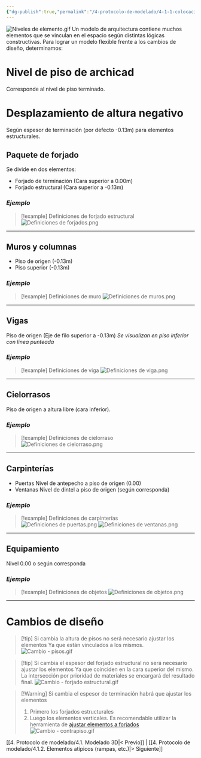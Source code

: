 ```yaml
---
{"dg-publish":true,"permalink":"/4-protocolo-de-modelado/4-1-1-colocacion-de-elementos-3-d/","created":"2025-01-11T12:41:08.512-03:00","updated":"2025-01-29T19:14:47.300-03:00"}
---
```


![Niveles de elemento.gif](/img/user/1000.%20Assets/1000.%20Animaciones/Niveles%20de%20elemento.gif)
Un modelo de arquitectura contiene muchos elementos que se vinculan en el espacio según distintas lógicas constructivas. Para lograr un modelo flexible frente a los cambios de diseño, determinamos:

# Nivel de piso de archicad
Corresponde al nivel de piso terminado.
  
# Desplazamiento de altura negativo
Según espesor de terminación (por defecto -0.13m) para elementos estructurales.

## Paquete de forjado
Se divide en dos elementos:
- Forjado de terminación (Cara superior a 0.00m)
- Forjado estructural (Cara superior a -0.13m)

### *Ejemplo*

> [!example] Definiciones de forjado estructural
> ![Definiciones de forjados.png](/img/user/1000.%20Assets/1000.%20Im%C3%A1genes/Definiciones%20de%20forjados.png)

---
## Muros y columnas
- Piso de origen (-0.13m)
- Piso superior (-0.13m)
### *Ejemplo*

> [!example] Definiciones de muro
> ![Definiciones de muros.png](/img/user/1000.%20Assets/1000.%20Im%C3%A1genes/Definiciones%20de%20muros.png)

---
## Vigas
Piso de origen (Eje de filo superior a -0.13m)
*Se visualizan en piso inferior con línea punteada*
### *Ejemplo*

  > [!example] Definiciones de viga
  > ![Definiciones de viga.png](/img/user/1000.%20Assets/1000.%20Im%C3%A1genes/Definiciones%20de%20viga.png)

---
## Cielorrasos
  Piso de origen a altura libre (cara inferior).
### *Ejemplo*

> [!example] Definiciones de cielorraso
> ![Definiciones de cielorraso.png](/img/user/1000.%20Assets/1000.%20Im%C3%A1genes/Definiciones%20de%20cielorraso.png)

---
## Carpinterías
- Puertas
  Nivel de antepecho a piso de origen (0.00)
- Ventanas
  Nivel de dintel a piso de origen (según corresponda)

### *Ejemplo*

> [!example] Definiciones de carpinterías
> ![Definiciones de puertas.png](/img/user/1000.%20Assets/1000.%20Im%C3%A1genes/Definiciones%20de%20puertas.png)
> ![Definiciones de ventanas.png](/img/user/1000.%20Assets/1000.%20Im%C3%A1genes/Definiciones%20de%20ventanas.png)

---
## Equipamiento
Nivel 0.00 o según corresponda
### *Ejemplo*

> [!example] Definiciones de objetos
> ![Definiciones de objetos.png](/img/user/1000.%20Assets/1000.%20Im%C3%A1genes/Definiciones%20de%20objetos.png)

---
# Cambios de diseño

> [!tip] Si cambia la altura de pisos no será necesario ajustar los elementos
> Ya que están vinculados a los mismos.
> ![Cambio - pisos.gif](/img/user/1000.%20Assets/1000.%20Im%C3%A1genes/Cambio%20-%20pisos.gif)

> [!tip] Si cambia el espesor del forjado estructural no será necesario ajustar los elementos
> Ya que coinciden en la cara superior del mismo. La intersección por prioridad de materiales se encargará del resultado final.
>![Cambio - forjado estructural.gif](/img/user/1000.%20Assets/1000.%20Animaciones/Cambio%20-%20forjado%20estructural.gif)

> [!Warning] Si cambia el espesor de terminación habrá que ajustar los elementos
> 1. Primero los forjados estructurales
> 2. Luego los elementos verticales. Es recomendable utilizar la herramienta de  [ajustar elementos a forjados](https://help.graphisoft.com/AC/28/SPA/#t=_AC28_Help%2F030_Interaction%2F030_Interaction-87.htm)
> ![Cambio - contrapiso.gif](/img/user/1000.%20Assets/1000.%20Animaciones/Cambio%20-%20contrapiso.gif)
	

[[4. Protocolo de modelado/4.1. Modelado 3D\|< Previo]] | [[4. Protocolo de modelado/4.1.2. Elementos atípicos (rampas, etc.)\|> Siguiente]] 
